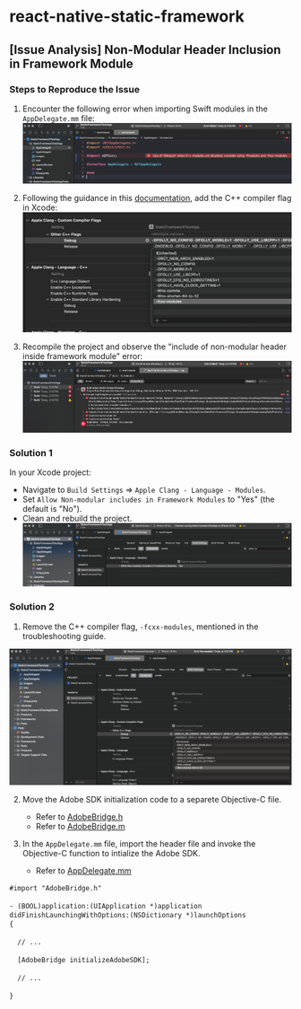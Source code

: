 # react-native-static-framework

## [Issue Analysis] Non-Modular Header Inclusion in Framework Module

### Steps to Reproduce the Issue

1. Encounter the following error when importing Swift modules in the `AppDelegate.mm` file:
   ![Error Screenshot](./screenshots/1.png)

2. Following the guidance in this [documentation](https://github.com/adobe/aepsdk-react-native?tab=readme-ov-file#troubleshooting-and-known-issues), add the C++ compiler flag in Xcode:
   ![Compiler Flag Screenshot](./screenshots/2.png)

3. Recompile the project and observe the "include of non-modular header inside framework module" error:
   ![Error Screenshot](./screenshots/3.png)

### Solution 1

In your Xcode project:

- Navigate to `Build Settings` => `Apple Clang - Language - Modules`.
- Set `Allow Non-modular includes in Framework Modules` to "Yes" (the default is "No").
- Clean and rebuild the project.
   ![Solution Screenshot](./screenshots/4.png)

### Solution 2

1. Remove the C++ compiler flag, `-fcxx-modules`, mentioned in the troubleshooting guide.

![Solution Screenshot](./screenshots/5.png)

2. Move the Adobe SDK initialization code to a separete Objective-C file.

    - Refer to [AdobeBridge.h](./StaticFrameworkTestApp/ios/StaticFrameworkTestApp/AdobeBridge.h)
    - Refer to [AdobeBridge.m](./StaticFrameworkTestApp/ios/StaticFrameworkTestApp/AdobeBridge.m)

3. In the `AppDelegate.mm` file, import the header file and invoke the Objective-C function to intialize the Adobe SDK.

   - Refer to [AppDelegate.mm](./StaticFrameworkTestApp/ios/StaticFrameworkTestApp/AppDelegate.mm)

```objc
#import "AdobeBridge.h"

- (BOOL)application:(UIApplication *)application didFinishLaunchingWithOptions:(NSDictionary *)launchOptions
{
  
  // ...
  
  [AdobeBridge initializeAdobeSDK];
  
  // ...
  
}
```